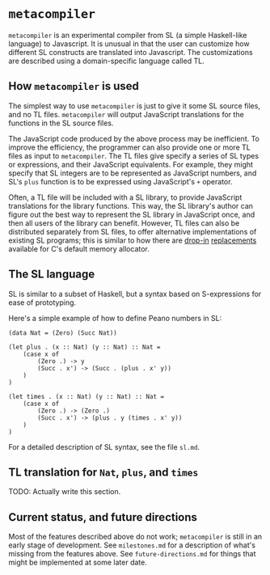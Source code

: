 # `metacompiler`

`metacompiler` is an experimental compiler from SL (a simple Haskell-like language) to Javascript. It is unusual in that the user can customize how different SL constructs are translated into Javascript. The customizations are described using a domain-specific language called TL.

## How `metacompiler` is used

The simplest way to use `metacompiler` is just to give it some SL source files, and no TL files. `metacompiler` will output JavaScript translations for the functions in the SL source files.

The JavaScript code produced by the above process may be inefficient. To improve the efficiency, the programmer can also provide one or more TL files as input to `metacompiler`. The TL files give specify a series of SL types or expressions, and their JavaScript equivalents. For example, they might specify that SL integers are to be represented as JavaScript numbers, and SL's `plus` function is to be expressed using JavaScript's `+` operator.

Often, a TL file will be included with a SL library, to provide JavaScript translations for the library functions. This way, the SL library's author can figure out the best way to represent the SL library in JavaScript once, and then all users of the library can benefit. However, TL files can also be distributed separately from SL files, to offer alternative implementations of existing SL programs; this is similar to how there are [drop-in](http://goog-perftools.sourceforge.net/doc/tcmalloc.html) [replacements](http://dmalloc.com/) available for C's default memory allocator.

## The SL language

SL is similar to a subset of Haskell, but a syntax based on S-expressions for ease of prototyping.

Here's a simple example of how to define Peano numbers in SL:

```
(data Nat = (Zero) (Succ Nat))

(let plus . (x :: Nat) (y :: Nat) :: Nat =
	(case x of
		(Zero .) -> y
		(Succ . x') -> (Succ . (plus . x' y))
	)
)

(let times . (x :: Nat) (y :: Nat) :: Nat =
	(case x of
		(Zero .) -> (Zero .)
		(Succ . x') -> (plus . y (times . x' y))
	)
)
```

For a detailed description of SL syntax, see the file `sl.md`.

## TL translation for `Nat`, `plus`, and `times`

TODO: Actually write this section.

## Current status, and future directions

Most of the features described above do not work; `metacompiler` is still in an early stage of development. See `milestones.md` for a description of what's missing from the features above. See `future-directions.md` for things that might be implemented at some later date.

